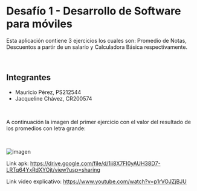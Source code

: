 <h1>Desafío 1 - Desarrollo de Software para móviles</h1>
<p>Esta aplicación contiene 3 ejercicios los cuales son: Promedio de Notas, Descuentos a partir de un salario y Calculadora Básica respectivamente. </p><br>
<h2>Integrantes</h2>
<ul>
  <li>Mauricio Pérez, PS212544</li>
  <li>Jacqueline Chávez, CR200574</li>
</ul>
<br>
<p> A continuación la imagen del primer ejercicio con el valor del resultado de los promedios con letra grande:</p><br>

![imagen](https://github.com/user-attachments/assets/45eca00e-ba62-486a-b3b0-4f627ee88762)



Link apk:
https://drive.google.com/file/d/1ii8X7FI0yAUH38D7-LRTq64YxRdXYOjt/view?usp=sharing

Link video explicativo:
https://www.youtube.com/watch?v=p1rVOJZjBJU

